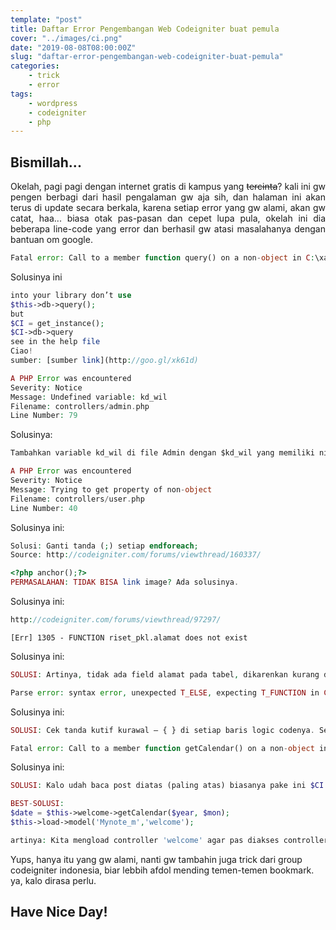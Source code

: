```yaml
---
template: "post"
title: Daftar Error Pengembangan Web Codeigniter buat pemula
cover: "../images/ci.png"
date: "2019-08-08T08:00:00Z"
slug: "daftar-error-pengembangan-web-codeigniter-buat-pemula"
categories: 
    - trick
    - error
tags:
    - wordpress
    - codeigniter
    - php
---
```


## Bismillah...

<p style="text-align:justify;">Okelah, pagi pagi dengan internet gratis di kampus yang <del datetime="2012-12-26T01:52:56+00:00">tercinta</del>? kali ini gw pengen berbagi dari hasil pengalaman gw aja sih, dan halaman ini akan terus di update secara berkala, karena setiap error yang gw alami, akan gw catat, haa... biasa otak pas-pasan dan cepet lupa pula, okelah ini dia beberapa line-code yang error dan berhasil gw atasi masalahanya dengan bantuan om google.</p>

```php
Fatal error: Call to a member function query() on a non-object in C:\xampp\htdocs\lab\ci\@riset-PKL\www\models\user_model.php on line 21
```

Solusinya ini

```php
into your library don’t use
$this->db->query();
but
$CI = get_instance();
$CI->db->query
see in the help file
Ciao!
sumber: [sumber link](http://goo.gl/xk61d)
```

```php
A PHP Error was encountered
Severity: Notice
Message: Undefined variable: kd_wil
Filename: controllers/admin.php
Line Number: 79
```

Solusinya:

```javascript
Tambahkan variable kd_wil di file Admin dengan $kd_wil yang memiliki nilai tertentu misalkan, dalam passing object yang telah di assign ke variable $kd_wil, biasanya variable di view gak singkron dengan variable kontroler.
```


```php
A PHP Error was encountered
Severity: Notice
Message: Trying to get property of non-object
Filename: controllers/user.php
Line Number: 40
```

Solusinya ini:

```php
Solusi: Ganti tanda (;) setiap endforeach;
Source: http://codeigniter.com/forums/viewthread/160337/
```
```php
<?php anchor();?>
PERMASALAHAN: TIDAK BISA link image? Ada solusinya.
```


Solusinya ini:

```php
http://codeigniter.com/forums/viewthread/97297/
```

```
[Err] 1305 - FUNCTION riset_pkl.alamat does not exist
```
Solusinya ini:

```php
SOLUSI: Artinya, tidak ada field alamat pada tabel, dikarenkan kurang dalam penulisan sintaks, tambahkan (comma)/ (,). Masalah ilaang.
```

```php
Parse error: syntax error, unexpected T_ELSE, expecting T_FUNCTION in C:\xampp\htdocs\lab\ci\@riset-PKL\www\controllers\peksos.php on line 1141
```

Solusinya ini:

```php
SOLUSI: Cek tanda kutif kurawal – { } di setiap baris logic codenya. Selasai
```

```php
Fatal error: Call to a member function getCalendar() on a non-object in C:\xampp\htdocs\lab\ci\@mynote\www\controllers\welcome.php on line 135
```

Solusinya ini:

```php
SOLUSI: Kalo udah baca post diatas (paling atas) biasanya pake ini $CI = get_instance(); tricknya, tapi kali ini sedikit berbeda, setelah gw liat script oranglaen, dan wow, bisa ini dia yang dia pake.

BEST-SOLUSI: 
$date = $this->welcome->getCalendar($year, $mon);
$this->load->model('Mynote_m','welcome');

artinya: Kita mengload controller 'welcome' agar pas diakses controller maka langsung mengakses model (construct).
```

Yups, hanya itu yang gw alami, nanti gw tambahin juga trick dari group codeigniter indonesia, biar lebbih afdol mending temen-temen bookmark. ya, kalo dirasa perlu.

## Have Nice Day!